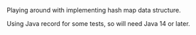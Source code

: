 Playing around with implementing hash map data structure.

Using Java record for some tests, so will need Java 14 or later. 